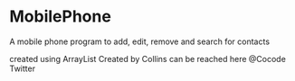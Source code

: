 # MobilePhone
A mobile phone program to add, edit, remove and search for contacts


created using ArrayList 
Created by Collins 
can be reached here @Cocode Twitter 
